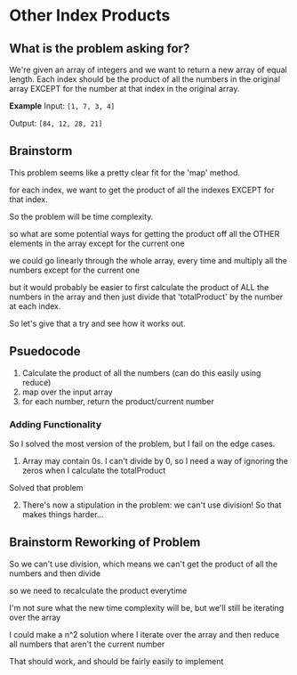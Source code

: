 # Other Index Products

## What is the problem asking for?

We're given an array of integers and we want to return a new array of equal length. Each index should be the product of all the numbers in the original array EXCEPT for the number at that index in the original array.

**Example**
Input:
`[1, 7, 3, 4]`

Output:
`[84, 12, 28, 21]`

## Brainstorm

This problem seems like a pretty clear fit for the 'map' method.

for each index, we want to get the product of all the indexes EXCEPT for that index.

So the problem will be time complexity.

so what are some potential ways for getting the product off all the OTHER elements in the array except for the current one

we could go linearly through the whole array, every time and multiply all the numbers except for the current one

but it would probably be easier to first calculate the product of ALL the numbers in the array and then just divide that 'totalProduct' by the number at each index.

So let's give that a try and see how it works out.

## Psuedocode

1. Calculate the product of all the numbers (can do this easily using reduce)
2. map over the input array
3. for each number, return the product/current number

### Adding Functionality

So I solved the most version of the problem, but I fail on the edge cases.

1. Array may contain 0s.
   I can't divide by 0, so I need a way of ignoring the zeros when I calculate the totalProduct

Solved that problem

2. There's now a stipulation in the problem: we can't use division! So that makes things harder...

## Brainstorm Reworking of Problem

So we can't use division, which means we can't get the product of all the numbers and then divide

so we need to recalculate the product everytime

I'm not sure what the new time complexity will be, but we'll still be iterating over the array

I could make a n^2 solution where I iterate over the array and then reduce all numbers that aren't the current number

That should work, and should be fairly easily to implement
